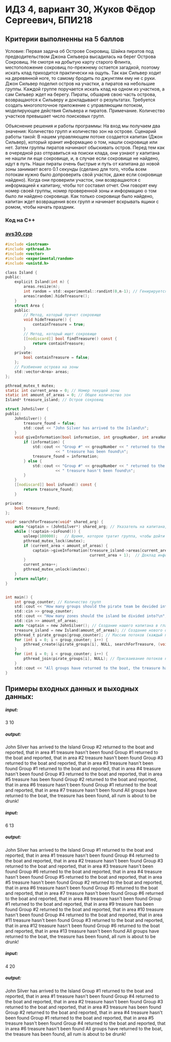 # ИДЗ 4, вариант 30, Жуков Фёдор Сергеевич, БПИ218

## Критерии выполненны на 5 баллов

Условие:
Первая задача об Острове Сокровищ. Шайка пиратов под предводительством Джона Сильвера высадилась на берег Острова Сокровищ. Не смотря на добытую карту старого Флинта, местоположение сокровищ по-прежнему остается загадкой, поэтому искать клад приходится практически на ощупь. Так как Сильвер ходит на деревянной ноге, то самому бродить по джунглям ему не с руки. Джон Сильвер поделил остров на участки, а пиратов на небольшие группы. Каждой группе поручается искать клад на одном из участков, а сам Сильвер ждет на берегу. Пираты, обшарив свою часть острова, возвращаются к Сильверу и докладывают о результатах. Требуется создать многопоточное приложение с управляющим потоком, моделирующее действия Сильвера и пиратов. Примечание. Количество участков превышает число поисковых групп.

Объяснение решения и работы программы:
На вход мы получаем два значения:
Количество групп и количество зон на острове. 
Сценарий работы такой:
В нашем управляющем потоке создается капитан (Джон Сильвер), который хранит информацию о том, нашли сокровище или нет. Затем группы пиратов начинают обыскивать остров. Перед тем как в очередной раз отправиться на поиски клада, они узнают у капитана не нашли ли еще сокровище, и, в случае если сокровище не найдено, идут в путь. Наши пираты очень быстрые и путь от капитана до новой зоны занимает всего 0.1 секунды (сделано для того, чтобы всем потокам нужно было допроверить свой участок, даже если сокровище найдено). Когда они проверили участок, они возвращаются с информацией к капитану, чтобы тот составил отчет. Они говорят ему номер своей группы, номер проверенной зоны и информацию о том было ли найдено сокровище. Как только сокровище было найдено, капитан ждет возвращения всех групп и начинает вскрывать ящики с ромом, чтобы начать праздник.

### Код на C++ 
###  [avs30.cpp](https://github.com/Fedosz/Multi-thread-program/blob/main/avs30.cpp)

```c
#include <iostream>
#include <pthread.h>
#include <vector>
#include <experimental/random>
#include <unistd.h>

class Island {
public:
    explicit Island(int n) {
        areas.resize(n);
        int random = std::experimental::randint(0,n-1); // Генирируется случайное число и в одну из зон прячется сокровище
        areas[random].hideTreasure();
    }
    struct Area {
    public:
        // Метод, который прячет сокровище
        void hideTreasure() {
            containTreasure = true;
        }
        // Метод, который ищет сокровище
        [[nodiscard]] bool findTreasure() const {
            return containTreasure;
        }
    private:
        bool containTreasure = false;
    };
    // Разбиение острова на зоны
    std::vector<Area> areas;
};

pthread_mutex_t mutex;
static int current_area = 0; // Номер текущей зоны
static int amount_of_areas = 0; // Общее количество зон
Island* treasure_island; // Остров сокровищ

struct JohnSilver {
public:
    JohnSilver() {
        treasure_found = false;
        std::cout << "John Silver has arrived to the Island\n";
    }
    void giveInformation(bool information, int groupNumber, int areaNumber) {
        if (information) {
            std::cout << "Group #" << groupNumber << " returned to the boat and reported, that in area #" << areaNumber
                      << " treasure has been found\n";
            treasure_found = information;
        } else {
            std::cout << "Group #" << groupNumber << " returned to the boat and reported, that in area #" << areaNumber
                      << " treasure hasn't been found\n";
        }
    }
    [[nodiscard]] bool isFound() const {
        return treasure_found;
    }

private:
    bool treasure_found;
};

void* searchForTreasure(void* shared_arg) {
    auto *captain = (JohnSilver*) shared_arg; // Указатель на капитана, которому надо доложить информацию
    while (!captain->isFound()) {
        usleep(100000);   // Время, которое тратит группа, чтобы дойти до следующей зоны
        pthread_mutex_lock(&mutex);
        if (current_area < amount_of_areas) {
            captain->giveInformation(treasure_island->areas[current_area].findTreasure(), pthread_self() - 1,
                                     current_area + 1);  // Доклад информации капитану о своей группе, зоне и результатах поиска
        }
        current_area++;
        pthread_mutex_unlock(&mutex);
    }
    return nullptr;
}


int main() {
    int group_counter; // Количество групп
    std::cout << "How many groups should the pirate team be devided into?\n";
    std::cin >> group_counter;
    std::cout << "How many zones should the island be divided into?\n";
    std::cin >> amount_of_areas;
    auto *captain = new JohnSilver(); // Создание нашего капитана в главном потоке, которому все остальные будут докладывать информацию
    treasure_island = new Island(amount_of_areas); // Создание нового острова, на котором спрятано сокровище
    pthread_t pirate_groups[group_counter]; // Массив потоков (каждый поток = группе пиратов)
    for (int i = 0; i < group_counter; i++) {
        pthread_create(&pirate_groups[i], NULL, searchForTreasure, (void *) captain); // Создание потоков
    }
    for (int i = 0; i < group_counter; i++) {
        pthread_join(pirate_groups[i], NULL); // Присваивание потоков к основному
    }
    std::cout << "All groups have returned to the boat, the treasure has been found, all rum is about to be drunk!";
}

```

Примеры входных данных и выходных данных:
--
##### input: 
3 
10
##### output:
John Silver has arrived to the Island
Group #2 returned to the boat and reported, that in area #1 treasure hasn't been found
Group #1 returned to the boat and reported, that in area #2 treasure hasn't been found
Group #3 returned to the boat and reported, that in area #3 treasure hasn't been found
Group #1 returned to the boat and reported, that in area #4 treasure hasn't been found
Group #3 returned to the boat and reported, that in area #5 treasure has been found
Group #2 returned to the boat and reported, that in area #6 treasure hasn't been found
Group #1 returned to the boat and reported, that in area #7 treasure hasn't been found
All groups have returned to the boat, the treasure has been found, all rum is about to be drunk!
##### input: 
6 
13
##### output:
John Silver has arrived to the Island
Group #1 returned to the boat and reported, that in area #1 treasure hasn't been found
Group #4 returned to the boat and reported, that in area #2 treasure hasn't been found
Group #3 returned to the boat and reported, that in area #3 treasure hasn't been found
Group #6 returned to the boat and reported, that in area #4 treasure hasn't been found
Group #5 returned to the boat and reported, that in area #5 treasure hasn't been found
Group #2 returned to the boat and reported, that in area #6 treasure hasn't been found
Group #5 returned to the boat and reported, that in area #7 treasure hasn't been found
Group #6 returned to the boat and reported, that in area #8 treasure hasn't been found
Group #1 returned to the boat and reported, that in area #9 treasure has been found
Group #2 returned to the boat and reported, that in area #10 treasure hasn't been found
Group #4 returned to the boat and reported, that in area #11 treasure hasn't been found
Group #3 returned to the boat and reported, that in area #12 treasure hasn't been found
Group #6 returned to the boat and reported, that in area #13 treasure hasn't been found
All groups have returned to the boat, the treasure has been found, all rum is about to be drunk!
##### input: 
4 
20
##### output:
John Silver has arrived to the Island
Group #1 returned to the boat and reported, that in area #1 treasure hasn't been found
Group #4 returned to the boat and reported, that in area #2 treasure hasn't been found
Group #3 returned to the boat and reported, that in area #3 treasure has been found
Group #2 returned to the boat and reported, that in area #4 treasure hasn't been found
Group #1 returned to the boat and reported, that in area #5 treasure hasn't been found
Group #4 returned to the boat and reported, that in area #6 treasure hasn't been found
All groups have returned to the boat, the treasure has been found, all rum is about to be drunk!
